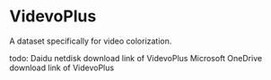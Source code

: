 # VidevoPlus
A dataset specifically for video colorization.

todo:
Daidu netdisk download link of VidevoPlus
Microsoft OneDrive download link of VidevoPlus
